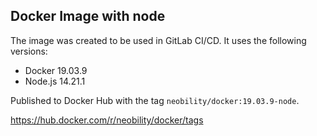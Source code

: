 ## Docker Image with node

The image was created to be used in GitLab CI/CD. It uses the following versions:

- Docker 19.03.9
- Node.js 14.21.1

Published to Docker Hub with the tag `neobility/docker:19.03.9-node`.

https://hub.docker.com/r/neobility/docker/tags